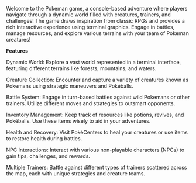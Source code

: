 Welcome to the Pokeman game, a console-based adventure where players navigate through a dynamic world filled with creatures, trainers, and challenges! The game draws inspiration from classic RPGs and provides a rich interactive experience using terminal graphics. Engage in battles, manage resources, and explore various terrains with your team of Pokeman creatures!

**Features**

  Dynamic World: Explore a vast world represented in a terminal interface, featuring different terrains like forests, mountains, and waters.
  
  Creature Collection: Encounter and capture a variety of creatures known as Pokemans using strategic maneuvers and Pokéballs.
  
  Battle System: Engage in turn-based battles against wild Pokemans or other trainers. Utilize different moves and strategies to outsmart opponents.
  
  Inventory Management: Keep track of resources like potions, revives, and Pokéballs. Use these items wisely to aid in your adventures.
  
  Health and Recovery: Visit PokéCenters to heal your creatures or use items to restore health during battles.
  
  NPC Interactions: Interact with various non-playable characters (NPCs) to gain tips, challenges, and rewards.
  
  Multiple Trainers: Battle against different types of trainers scattered across the map, each with unique strategies and creature teams.

